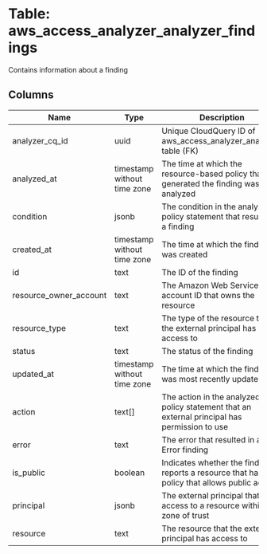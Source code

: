 
# Table: aws_access_analyzer_analyzer_findings
Contains information about a finding
## Columns
| Name        | Type           | Description  |
| ------------- | ------------- | -----  |
|analyzer_cq_id|uuid|Unique CloudQuery ID of aws_access_analyzer_analyzers table (FK)|
|analyzed_at|timestamp without time zone|The time at which the resource-based policy that generated the finding was analyzed|
|condition|jsonb|The condition in the analyzed policy statement that resulted in a finding|
|created_at|timestamp without time zone|The time at which the finding was created|
|id|text|The ID of the finding|
|resource_owner_account|text|The Amazon Web Services account ID that owns the resource|
|resource_type|text|The type of the resource that the external principal has access to|
|status|text|The status of the finding|
|updated_at|timestamp without time zone|The time at which the finding was most recently updated|
|action|text[]|The action in the analyzed policy statement that an external principal has permission to use|
|error|text|The error that resulted in an Error finding|
|is_public|boolean|Indicates whether the finding reports a resource that has a policy that allows public access|
|principal|jsonb|The external principal that has access to a resource within the zone of trust|
|resource|text|The resource that the external principal has access to|
